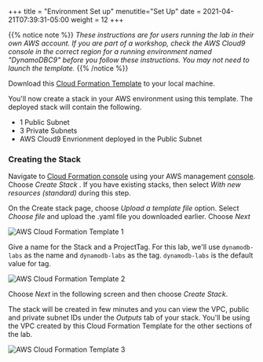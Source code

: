 +++
title = "Environment Set up"
menutitle="Set Up"
date = 2021-04-21T07:39:31-05:00
weight = 12
+++

{{% notice note %}}
_These instructions are for users running the lab in their own AWS account. If you are part of a workshop, check the AWS Cloud9 console in the correct region for a running environment named "DynamoDBC9" before you follow these instructions. You may not need to launch the template._
{{% /notice %}}

Download this [Cloud Formation Template](/files/hands-on-labs/dynamodb-labs-vpc.yaml) to your local machine.

You'll now create a stack in your AWS environment using this template. The deployed stack will contain the following.

* 1 Public Subnet
* 3 Private Subnets
* AWS Cloud9 Envrionment deployed in the Public Subnet

### Creating the Stack

Navigate to [Cloud Formation console](https://console.aws.amazon.com/cloudformation/home) using your AWS management [console](https://console.aws.amazon.com/). Choose *Create Stack* . If you have existing stacks, then select *With new resources (standard)* during this step.

On the Create stack page, choose *Upload a template file* option. Select *Choose file* and upload the .yaml file you downloaded earlier. Choose *Next*

![AWS Cloud Formation Template 1](/images/hands-on-labs/setup/dynamodb-labs-vpc-create-stack-1.png)

Give a name for the Stack and a ProjectTag. For this lab, we'll use `dynamodb-labs` as the name and `dynamodb-labs` as the tag. `dynamodb-labs` is the default value for tag.

![AWS Cloud Formation Template 2](/images/hands-on-labs/setup/dynamodb-labs-vpc-create-stack-2.png)

Choose *Next* in the following screen and then choose *Create Stack*.

The stack will be created in few minutes and you can view the VPC, public and private subnet IDs under the *Outputs* tab of your stack. You'll be using the VPC created by this Cloud Formation Template for the other sections of the lab.

![AWS Cloud Formation Template 3](/images/hands-on-labs/setup/dynamodb-labs-vpc-create-stack-3.png)
